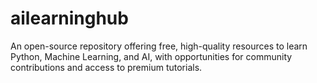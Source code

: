 # ailearninghub
An open-source repository offering free, high-quality resources to learn Python, Machine Learning, and AI, with opportunities for community contributions and access to premium tutorials.
